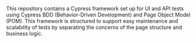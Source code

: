 This repository contains a Cypress framework set up for UI and API tests using Cypress BDD (Behavior-Driven Development) and Page Object Model (POM). This framework is structured to support easy maintenance and scalability of tests by separating the concerns of the page structure and business logic.
